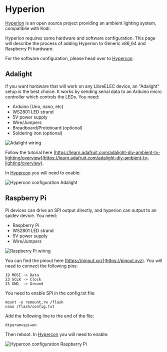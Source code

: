 # Hyperion

[Hyperion](https://github.com/hyperion-project/hyperion.ng) is an open source project providing an ambient lighting system, compatiblie with Kodi.

Hyperion requires some hardware and software configuration. This page will describe the process of adding Hyperion to Generic x86\_64 and Raspberry Pi hardware.

For the software configuration, please head over to [Hypercon](hypercon.md). 

## Adalight

If you want hardware that will work on any LibreELEC device, an "Adalight" setup is the best choice. It works by sending serial data to an Arduino micro controller which controls the LEDs. You need:

* Arduino \(Uno, nano, etc\)
* WS2801 LED strand
* 5V power supply
* Wire/Jumpers
* Breadboard/Protoboard \(optional\)
* Soldering iron \(optional\)

![Adalight wiring](../.gitbook/assets/hyperion-adalight.png)

Follow the tutorial here [https://learn.adafruit.com/adalight-diy-ambient-tv-lighting/overview](https://learn.adafruit.com/adalight-diy-ambient-tv-lighting/overview).

In [Hypercon](hypercon.md) you will need to enable:

![Hypercon configuration Adalight](../.gitbook/assets/hyperion-config-adalight.png)

## Raspberry Pi

Pi devices can drive an SPI output directly, and hyperion can output to an spidev device. You need:

* Raspberry Pi
* WS2801 LED strand
* 5V power supply
* Wire/Jumpers

![Raspberry Pi wiring](../.gitbook/assets/hyperion-rpi.png)

You can find the pinout here [https://pinout.xyz](https://pinout.xyz). You will need to connect the following pins:

```text
19 MOSI -> Data
23 SCLK -> Clock
25 GND  -> Ground
```

You need to enable SPI in the config.txt file:

```text
mount -o remount,rw /flash
nano /flash/config.txt
```

Add the following line to the end of the file:

```text
dtparam=spi=on
```

Then reboot. In [Hypercon](hypercon.md) you will need to enable:

![Hypercon configuration Raspberry Pi](../.gitbook/assets/hyperion-config-rpi.png)

